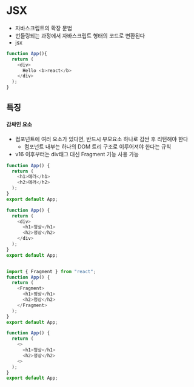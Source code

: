 # JSX
- 자바스크립트의 확장 문법
- 번들링되는 과정에서 자바스크립트 형태의 코드로 변환된다   
- jsx   

```javascript
function App(){
  return (
    <div>
      Hello <b>react</b>
    </div>
  );
}
```   



## 특징
#### 감싸인 요소
- 컴포넌트에 여러 요소가 있다면, 반드시 부모요소 하나로 감싼 후 리턴해야 한다
  - 컴포넌트 내부는 하나의 DOM 트리 구조로 이루어져야 한다는 규칙
- v16 이후부터는 div태그 대신 Fragment 기능 사용 가능   

```javascript 
function App() {
  return (
    <h1>에러</h1>
    <h2>에러</h2>
  );
}
export default App;

function App() {
  return (
    <div>
      <h1>정상</h1>
      <h2>정상</h2>
    </div>
  );
}
export default App;


import { Fragment } from "react";
function App() {
  return (
    <Fragment>
      <h1>정상</h1>
      <h2>정상</h2>
    </Fragment>
  );
}
export default App;

function App() {
  return (
    <>
      <h1>정상</h1>
      <h2>정상</h2>
    <>
  );
}
export default App;

```
